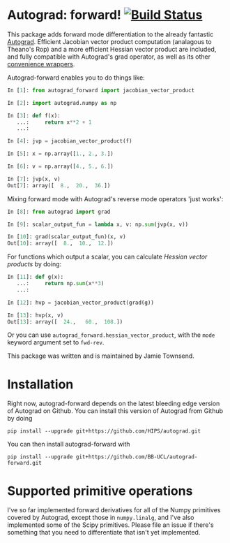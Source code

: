 # Autograd: forward! [![Build Status](https://travis-ci.org/BB-UCL/autograd-forward.svg?branch=master)](https://travis-ci.org/BB-UCL/autograd-forward)
This package adds forward mode differentiation to the already fantastic [Autograd](https://github.com/HIPS/autograd). Efficient Jacobian vector product computation (analagous to Theano's Rop) and a more efficient Hessian vector product are included, and fully compatible with Autograd's grad operator, as well as its other [convenience wrappers](https://github.com/HIPS/autograd/blob/master/autograd/convenience_wrappers.py).

Autograd-forward enables you to do things like:
```python
In [1]: from autograd_forward import jacobian_vector_product

In [2]: import autograd.numpy as np

In [3]: def f(x):
   ...:     return x**2 + 1
   ...:

In [4]: jvp = jacobian_vector_product(f)

In [5]: x = np.array([1., 2., 3.])

In [6]: v = np.array([4., 5., 6.])

In [7]: jvp(x, v)
Out[7]: array([  8.,  20.,  36.])
```
Mixing forward mode with Autograd's reverse mode operators 'just works':
```python
In [8]: from autograd import grad

In [9]: scalar_output_fun = lambda x, v: np.sum(jvp(x, v))

In [10]: grad(scalar_output_fun)(x, v)
Out[10]: array([  8.,  10.,  12.])
```
For functions which output a scalar, you can calculate _Hessian vector products_ by doing:
```python
In [11]: def g(x):
   ...:     return np.sum(x**3)
   ...:

In [12]: hvp = jacobian_vector_product(grad(g))

In [13]: hvp(x, v)
Out[13]: array([  24.,   60.,  108.])
```
Or you can use `autograd_forward.hessian_vector_product`, with the `mode` keyword argument set to `fwd-rev`.

This package was written and is maintained by Jamie Townsend.

# Installation
Right now, autograd-forward depends on the latest bleeding edge version of Autograd on Github. You can install this version of Autograd from Github by doing
```
pip install --upgrade git+https://github.com/HIPS/autograd.git
```
You can then install autograd-forward with
```
pip install --upgrade git+https://github.com/BB-UCL/autograd-forward.git
```

# Supported primitive operations
I've so far implemented forward derivatives for all of the Numpy primitives covered by Autograd, except those in `numpy.linalg`, and I've also implemented some of the Scipy primitives. Please file an issue if there's something that you need to differentiate that isn't yet implemented.

